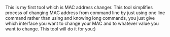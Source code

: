 This is my first tool which is MAC address changer. This tool simplifies process of changing MAC address from command line by just using one line command rather than using and knowing long commands, you just give which interface you want to change your MAC and to whatever value you want to change. This tool will do it for you:)
